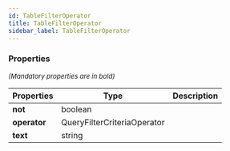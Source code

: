 ```yaml
---
id: TableFilterOperator
title: TableFilterOperator
sidebar_label: TableFilterOperator
---
```




### Properties

<font size="2"><i>(Mandatory properties are in bold)</i></font>

| Properties | Type | Description |
| --------- | ---- | ----------- |
| **not** | boolean |  |
| **operator** | QueryFilterCriteriaOperator |  |
| **text** | string |  |
